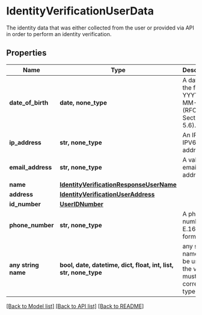 # IdentityVerificationUserData

The identity data that was either collected from the user or provided via API in order to perform an identity verification.

## Properties
Name | Type | Description | Notes
------------ | ------------- | ------------- | -------------
**date_of_birth** | **date, none_type** | A date in the format YYYY-MM-DD (RFC 3339 Section 5.6). | 
**ip_address** | **str, none_type** | An IPv4 or IPV6 address. | 
**email_address** | **str, none_type** | A valid email address. | 
**name** | [**IdentityVerificationResponseUserName**](IdentityVerificationResponseUserName.md) |  | 
**address** | [**IdentityVerificationUserAddress**](IdentityVerificationUserAddress.md) |  | 
**id_number** | [**UserIDNumber**](UserIDNumber.md) |  | 
**phone_number** | **str, none_type** | A phone number in E.164 format. | [optional] 
**any string name** | **bool, date, datetime, dict, float, int, list, str, none_type** | any string name can be used but the value must be the correct type | [optional]

[[Back to Model list]](../README.md#documentation-for-models) [[Back to API list]](../README.md#documentation-for-api-endpoints) [[Back to README]](../README.md)



